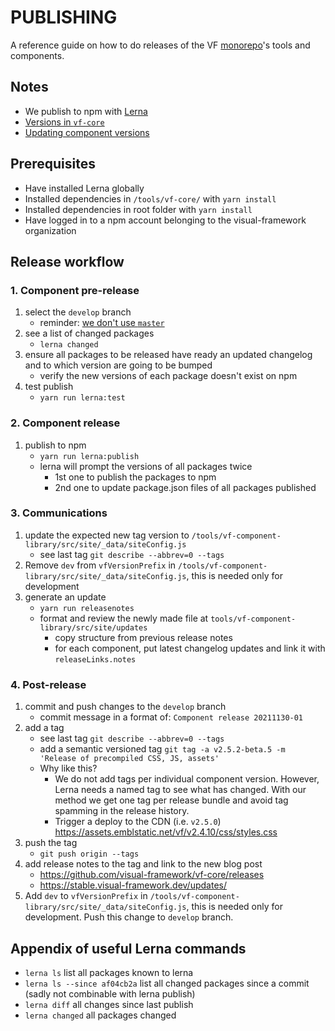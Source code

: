 # PUBLISHING

A reference guide on how to do releases of the VF [monorepo](https://www.toptal.com/front-end/guide-to-monorepos)'s tools and components.

## Notes

- We publish to npm with [Lerna](https://github.com/lerna/lerna#about)
- [Versions in `vf-core`](https://stable.visual-framework.dev/developing/guidelines/versioning/)
- [Updating component versions](https://stable.visual-framework.dev/developing/components/updating-a-component/)

## Prerequisites
- Have installed Lerna globally
- Installed dependencies in `/tools/vf-core/` with `yarn install`
- Installed dependencies in root folder with `yarn install`
- Have logged in to a npm account belonging to the visual-framework organization

## Release workflow

### 1. Component pre-release

1. select the `develop` branch
    - reminder: [we don't use `master`](https://github.com/visual-framework/vf-core/blob/master/README.md)
1. see a list of changed packages
    - `lerna changed`
1. ensure all packages to be released have ready an updated changelog and to which version are going to be bumped
    - verify the new versions of each package doesn't exist on npm
1. test publish
    - `yarn run lerna:test`

### 2. Component release

1. publish to npm
    - `yarn run lerna:publish`
    - lerna will prompt the versions of all packages twice
        - 1st one to publish the packages to npm
        - 2nd one to update package.json files of all packages published

### 3. Communications

1. update the expected new tag version to `/tools/vf-component-library/src/site/_data/siteConfig.js`
    - see last tag `git describe --abbrev=0 --tags`
1. Remove `dev` from `vfVersionPrefix` in `/tools/vf-component-library/src/site/_data/siteConfig.js`, this is needed only for development
1. generate an update
    - `yarn run releasenotes`
    - format and review the newly made file at `tools/vf-component-library/src/site/updates`
        - copy structure from previous release notes
        - for each component, put latest changelog updates and link it with `releaseLinks.notes`

### 4. Post-release

1. commit and push changes to the `develop` branch
    - commit message in a format of: `Component release 20211130-01`
1. add a tag
    - see last tag `git describe --abbrev=0 --tags`
    - add a semantic versioned tag `git tag -a v2.5.2-beta.5 -m 'Release of precompiled CSS, JS, assets'`
    - Why like this?
       - We do not add tags per individual component version. However, Lerna needs a named tag to see what has changed. With our method we get one tag per release bundle and avoid tag spamming in the release history.
       - Trigger a deploy to the CDN (i.e. `v2.5.0`) https://assets.emblstatic.net/vf/v2.4.10/css/styles.css
1. push the tag
    - `git push origin --tags`
1. add release notes to the tag and link to the new blog post
    - https://github.com/visual-framework/vf-core/releases
    - https://stable.visual-framework.dev/updates/
1. Add `dev` to `vfVersionPrefix` in `/tools/vf-component-library/src/site/_data/siteConfig.js`, this is needed only for development. Push this change to `develop` branch.

## Appendix of useful Lerna commands

- `lerna ls` list all packages known to lerna
- `lerna ls --since af04cb2a` list all changed packages since a commit (sadly not combinable with lerna publish)
- `lerna diff` all changes since last publish
- `lerna changed` all packages changed
